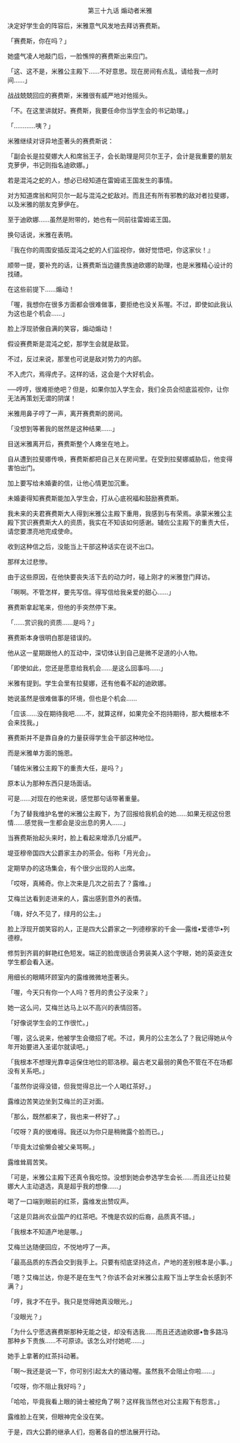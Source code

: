 <p align="center">第三十九话 煽动者米雅</p>

决定好学生会的阵容后，米雅意气风发地去拜访赛费斯。

「赛费斯，你在吗？」

她盛气凌人地敲门后，一脸憔悴的赛费斯出来应门。

「这、这不是，米雅公主殿下……不好意思。现在房间有点乱，请给我一点时间……」

战战兢兢回应的赛费斯，米雅很有威严地对他摇头。

「不。在这里讲就好。赛费斯，我要任命你当学生会的书记助理。」

「…………咦？」

米雅继续对讶异地歪著头的赛费斯说：

「副会长是拉斐娜大人和席翁王子，会长助理是阿贝尔王子，会计是我重要的朋友克萝伊，书记则指名迪欧娜。」

若是混沌之蛇的人，想必已经知道在雷姆诺王国发生的事情。

对方知道席翁和阿贝尔一起与混沌之蛇敌对。而且还有所有邪教的敌对者拉斐娜，以及米雅的朋友克萝伊在。

至于迪欧娜……虽然是附带的，她也有一同前往雷姆诺王国。

换句话说，米雅在表明。

『我在你的周围安插反混沌之蛇的人们监视你，做好觉悟吧，你这家伙！』

顺带一提，要补充的话，让赛费斯当边疆贵族迪欧娜的助理，也是米雅精心设计的找碴。

在这些前提下……煽动！

「喔，我想你在很多方面都会很难做事，要拒绝也没关系喔。不过，即使如此我认为这也是个机会……」

脸上浮现骄傲自满的笑容，煽动煽动！

假设赛费斯是混沌之蛇，那学生会就是敌营。

不过，反过来说，那里也可说是敌对势力的内部。

不入虎穴，焉得虎子。这样的话，这会是个大好机会。

──哼哼，很难拒绝吧？但是，如果你加入学生会，我们全员会彻底监视你，让你无法再策划无谓的阴谋！

米雅用鼻子哼了一声，离开赛费斯的房间。

「没想到等著我的居然是这种结果……」

目送米雅离开后，赛费斯整个人瘫坐在地上。

自从遭到拉斐娜传唤，赛费斯都把自己关在房间里。在受到拉斐娜威胁后，他变得害怕出门。

加上要写给未婚妻的信，让他心情更加沉重。

未婚妻得知赛费斯能加入学生会，打从心底祝福和鼓励赛费斯。

我未来的夫君赛费斯大人得到米雅公主殿下重用，我感到与有荣焉。承蒙米雅公主殿下赏识赛费斯大人的资质，我实在不知该如何感谢。辅佐公主殿下的重责大任，请您要漂亮地完成使命。

收到这种信之后，没能当上干部这种话实在说不出口。

那样太过悲惨。

由于这些原因，在他快要丧失活下去的动力时，碰上刚才的米雅登门拜访。

「啊啊。不管怎样，要先写信。得写信给我亲爱的甜心……」

赛费斯拿起笔来，但他的手突然停下来。

「……赏识我的资质……是吗？」

赛费斯本身很明白那是错误的。

他从这一星期跟他人的互动中，深切体认到自己是微不足道的小人物。

「即使如此，您还是愿意给我机会……是这么回事吗……」

米雅有提到。学生会里有拉斐娜，还有他看不起的迪欧娜。

她说虽然是很难做事的环境，但也是个机会……

「应该……没在期待我吧……不，就算这样，如果完全不抱持期待，那大概根本不会来找我。」

赛费斯并不是靠自身的力量获得学生会干部这种地位。

而是米雅单方面的施恩。

「辅佐米雅公主殿下的重责大任，是吗？」

原本认为那种东西只是场面话。

可是……对现在的他来说，感觉那句话带著重量。

「为了替我维护名誉的米雅公主殿下，为了回报给我机会的她……如果无视这份恩情……感觉我一生都会是没出息的男人……」

当赛费斯抬起头来时，脸上看起来增添几分威严。

堤亚穆帝国四大公爵家主办的茶会。俗称「月光会」。

定期举办的这场集会，有个很少出现的人出席。

「哎呀，真稀奇。你上次来是几次之前去了？露维。」

艾梅兰达看到走进来的人，露出感到意外的表情。

「嗨，好久不见了，绿月的公主。」

脸上浮现开朗笑容的人，正是四大公爵家之一列德穆家的千金──露维•爱德华•列德穆。

修剪到齐肩的鲜艳红色短发。端正的脸庞很适合男装美人这个字眼，她的英姿连女学生都会看入迷。

用细长的眼睛环顾室内的露维微微地歪著头。

「喔，今天只有你一个人吗？苍月的贵公子没来？」

她一这么问，艾梅兰达马上以不高兴的表情回答。

「好像说学生会的工作很忙。」

「喔，这么说来，他被学生会徵招了呢。不过，黄月的公主怎么了？我记得她从今年开始要进入圣诺尔就读吧。」

「我根本不想理光靠幸运保住地位的耶洛穆。最古老又最弱的黄色不管在不在场都没有关系吧。」

「虽然你说得没错，但我觉得总比一个人喝红茶好。」

露维边苦笑边坐到艾梅兰的正对面。

「那么，既然都来了，我也来一杯好了。」

「哎呀？真的很难得。我还以为你只是稍微露个脸而已。」

「毕竟太过偷懒会被父亲骂啊。」

露维耸肩苦笑。

「可是，米雅公主殿下还真令我吃惊。没想到她会参选学生会长……而且还让拉斐娜大人主动退选，真是超乎我的想像……」

喝了一口端到眼前的红茶，露维发出赞叹声。

「这是贝路尚农业国产的红茶吧。不愧是农奴的后裔，品质真不错。」

「我根本不知道产地是哪。」

艾梅兰达随便回应，不悦地哼了一声。

「最高品质的东西会交到我手上。只要有彻底坚持这点，产地的差别根本是小事。」

「嗯？艾梅兰达，你是不是在生气？你该不会对米雅公主殿下当上学生会长感到不满？」

「哼，我才不在乎。我只是觉得她真没眼光。」

「没眼光？」

「为什么宁愿选赛费斯那种无能之徒，却没有选我……而且还选迪欧娜•鲁多路冯那种乡下贵族……不可原谅。该怎么对付她呢……」

她手上拿著的红茶抖动著。

「啊～我还是说一下，你可别引起太大的骚动喔。虽然我不会阻止你啦……」

「哎呀，你不阻止我好吗？」

「哈哈，毕竟我看上眼的骑士被挖角了啊？这样我当然也对公主殿下有怨言。」

露维脸上在笑，但眼神完全没在笑。

于是，四大公爵的继承人们，抱著各自的想法展开行动。

